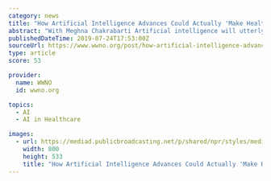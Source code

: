 ```yaml
---
category: news
title: "How Artificial Intelligence Advances Could Actually 'Make Health Care Human Again'"
abstract: "With Meghna Chakrabarti Artificial intelligence will utterly transform medicine ... After surgery I underwent the standard—and, as far as I was told, only—physical therapy protocol, which began the second day after surgery. The protocol is intense ..."
publishedDateTime: 2019-07-24T17:53:00Z
sourceUrl: https://www.wwno.org/post/how-artificial-intelligence-advances-could-actually-make-health-care-human-again-0
type: article
score: 53

provider:
  name: WWNO
  id: wwno.org

topics:
  - AI
  - AI in Healthcare

images:
  - url: https://mediad.publicbroadcasting.net/p/shared/npr/styles/medium/nprshared/201907/744922759.jpg
    width: 800
    height: 533
    title: "How Artificial Intelligence Advances Could Actually 'Make Health Care Human Again'"
---
```

